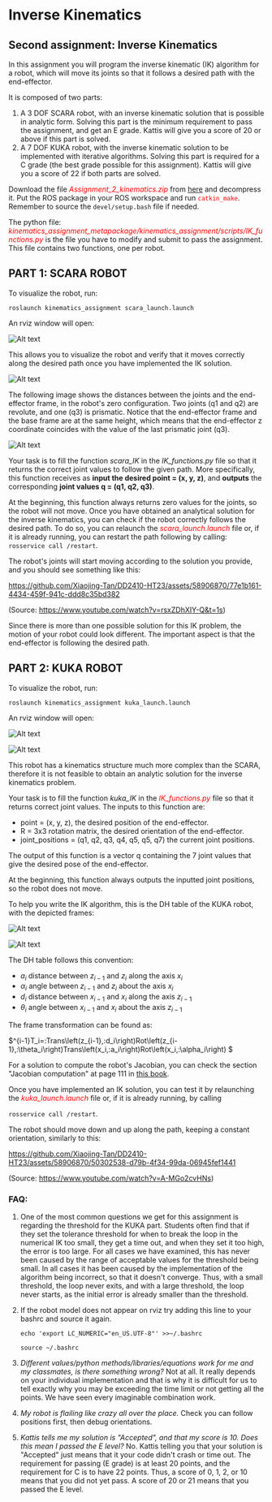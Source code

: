 # Inverse Kinematics

## Second assignment: Inverse Kinematics
In this assignment you will program the inverse kinematic (IK) algorithm for a robot, which will move its joints so that it follows a desired path with the end-effector. 

It is composed of two parts:
1. A 3 DOF SCARA robot, with an inverse kinematic solution that is possible in analytic form. Solving this part is the minimum requirement to pass the assignment, and get an E grade. Kattis will give you a score of 20 or above if this part is solved.
2. A 7 DOF KUKA robot, with the inverse kinematic solution to be implemented with iterative algorithms. Solving this part is required for a C grade (the best grade possible for this assignment). Kattis will give you a score of 22 if both parts are solved.

Download the file *<font color=red>Assignment_2_kinematics.zip</font>* from [here](https://github.com/Xiaojing-Tan/DD2410-HT23/blob/main/Assignment2/2023_Assignment_2_kinematics.zip) and decompress it. Put the ROS package in your ROS workspace and run <font color=red>`catkin_make`</font>. Remember to source the `devel/setup.bash` file if needed.

The python file: *<font color=red>kinematics_assignment_metapackage/kinematics_assignment/scripts/IK_functions.py</font>* is the file you have to modify and submit to pass the assignment. This file contains two functions, one per robot.

## **PART 1: SCARA ROBOT**
To visualize the robot, run:

`roslaunch kinematics_assignment scara_launch.launch`

An rviz window will open:

![Alt text](images/scara_launch_large.png)

This allows you to visualize the robot and verify that it moves correctly along the desired path once you have implemented the IK solution.

![Alt text](images/scara_explanation_large.png)

The following image shows the distances between the joints and the end-effector frame, in the robot's zero configuration. Two joints (q1 and q2) are revolute, and one (q3) is prismatic. Notice that the end-effector frame and the base frame are at the same height, which means that the end-effector z coordinate coincides with the value of the last prismatic joint (q3).

![Alt text](images/scara_values_large.png)

Your task is to fill the function *scara_IK* in the *IK_functions.py* file so that it returns the correct joint values to follow the given path. More specifically, this function receives as **input the desired point = (x, y, z)**, and **outputs** the corresponding **joint values q = (q1, q2, q3)**. 

At the beginning, this function always returns zero values for the joints, so the robot will not move. Once you have obtained an analytical solution for the inverse kinematics, you can check if the robot correctly follows the desired path. To do so, you can relaunch the *<font color=red>scara_launch.launch</font>* file or, if it is already running, you can restart the path following by calling: `rosservice call /restart`.

The robot's joints will start moving according to the solution you provide, and you should see something like this:

https://github.com/Xiaojing-Tan/DD2410-HT23/assets/58906870/77e1b161-4434-459f-941c-ddd8c35bd382

(Source: https://www.youtube.com/watch?v=rsxZDhXIY-Q&t=1s)

Since there is more than one possible solution for this IK problem, the motion of your robot could look different. The important aspect is that the end-effector is following the desired path.

## **PART 2: KUKA ROBOT**
To visualize the robot, run:

`roslaunch kinematics_assignment kuka_launch.launch`

An rviz window will open:

![Alt text](images/kuka_launch_large.png)

![Alt text](images/kuka_info_large.png)

This robot has a kinematics structure much more complex than the SCARA, therefore it is not feasible to obtain an analytic solution for the inverse kinematics problem.

Your task is to fill the function *kuka_IK* in the *<font color=red>IK_functions.py</font>* file so that it returns correct joint values. The inputs to this function are: 

- point = (x, y, z), the desired position of the end-effector.
- R = 3x3 rotation matrix, the desired orientation of the end-effector.
- joint_positions = (q1, q2, q3, q4, q5, q5, q7) the current joint positions.

The output of this function is a vector q containing the 7 joint values that give the desired pose of the end-effector. 

At the beginning, this function always outputs the inputted joint positions, so the robot does not move.

To help you write the IK algorithm, this is the DH table of the KUKA robot, with the depicted frames:

![Alt text](images/dh_table_large.png)

![Alt text](images/kuka_DH_large.png)

The DH table follows this convention:

- $a_i$ distance between $z_{i-1}$ and $z_i$ along the axis $x_i$
- $\alpha_i$ angle between $z_{i-1}$ and $z_i$ about the axis $x_i$
- $d_i$ distance between $x_{i-1}$ and $x_i$ along the axis $z_{i-1}$
- $\theta_i$ angle between $x_{i-1}$ and $x_i$ about the axis $z_{i-1}$

The frame transformation can be found as:

$^{i-1}T_i=\:Trans\left(z_{i-1},\:d_i\right)Rot\left(z_{i-1},\:\theta_i\right)Trans\left(x_i,\:a_i\right)Rot\left(x_i,\:\alpha_i\right)
$

For a solution to compute the robot's Jacobian, you can check the section "Jacobian computation" at page 111 in [this book](https://link.springer.com/book/10.1007/978-1-84628-642-1).

Once you have implemented an IK solution, you can test it by relaunching the *<font color=red>kuka_launch.launch</font>* file or, if it is already running, by calling

`rosservice call /restart`. 

The robot should move down and up along the path, keeping a constant orientation, similarly to this:

https://github.com/Xiaojing-Tan/DD2410-HT23/assets/58906870/50302538-d79b-4f34-99da-06945fef1441

(Source: https://www.youtube.com/watch?v=A-MGo2cvHNs)

### FAQ:

1. One of the most common questions we get for this assignment is regarding the threshold for the KUKA part. Students often find that if they set the tolerance threshold for when to break the loop in the numerical IK too small, they get a time out, and when they set it too high, the error is too large. For all cases we have examined, this has never been caused by the range of acceptable values for the threshold being small. In all cases it has been caused by the implementation of the algorithm being incorrect, so that it doesn't converge. Thus, with a small threshold, the loop never exits, and with a large threshold, the loop never starts, as the initial error is already smaller than the threshold.

2. If the robot model does not appear on rviz try adding this line to your bashrc and source it again.

    `echo 'export LC_NUMERIC="en_US.UTF-8"' >>~/.bashrc`

    `source ~/.bashrc`

3. *Different values/python methods/libraries/equations work for me and my classmates, is there something wrong?* Not at all. It really depends on your individual implementation and that is why it is difficult for us to tell exactly why you may be exceeding the time limit or not getting all the points. We have seen every imaginable combination work.

4. *My robot is flailing like crazy all over the place.* Check you can follow positions first, then debug orientations.

5. *Kattis tells me my solution is "Accepted", and that my score is 10. Does this mean I passed the E level?* No. Kattis telling you that your solution is "Accepted" just means that it your code didn't crash or time out. The requirement for passing (E grade) is at least 20 points, and the requirement for C is to have 22 points. Thus, a score of 0, 1, 2, or 10 means that you did not yet pass. A score of 20 or 21 means that you passed the E level.
